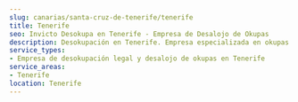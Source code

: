 ```yaml
---
slug: canarias/santa-cruz-de-tenerife/tenerife
title: Tenerife
seo: Invicto Desokupa en Tenerife - Empresa de Desalojo de Okupas
description: Desokupación en Tenerife. Empresa especializada en okupas. Mediación legal y desalojo express. Presupuesto gratuito.
service_types:
- Empresa de desokupación legal y desalojo de okupas en Tenerife
service_areas:
- Tenerife
location: Tenerife
---
```


